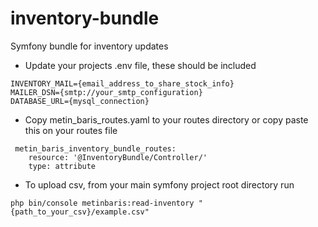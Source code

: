 # inventory-bundle
Symfony bundle for inventory updates

- Update your projects .env file, these should be included
```
INVENTORY_MAIL={email_address_to_share_stock_info}
MAILER_DSN={smtp://your_smtp_configuration}
DATABASE_URL={mysql_connection}
```

- Copy metin_baris_routes.yaml to your routes directory or copy paste this on your routes file
```
 metin_baris_inventory_bundle_routes:
    resource: '@InventoryBundle/Controller/'
    type: attribute
```

- To upload csv, from your main symfony project root directory run
```
php bin/console metinbaris:read-inventory "{path_to_your_csv}/example.csv"
```